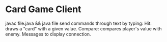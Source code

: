 # Card Game Client
javac file.java && java file
send commands through text by typing:
Hit: draws a "card" with a given value. 
Compare: compares player's value with enemy.
Messages to display connection.
